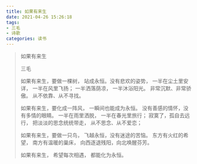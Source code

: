 ```yaml
---
title: 如果有来生
date: 2021-04-26 15:26:18
tags: 
- 三毛
- 诗歌
categories: 读书
---
```



> 如果有来生
>
> 三毛
>
> 如果有来生，要做一棵树，
> 站成永恒。没有悲欢的姿势，
> 一半在尘土里安详，
> 一半在风里飞扬；
> 一半洒落荫凉，
> 一半沐浴阳光。
> 非常沉默、非常骄傲。
> 从不依靠、从不寻找。
>
> 如果有来生，要化成一阵风，
> 一瞬间也能成为永恒。
> 没有善感的情怀，没有多情的眼睛。
> 一半在雨里洒脱，
> 一半在春光里旅行；
> 寂寞了，孤自去远行，
> 把淡淡的思念统统带走，
> 从不思念、从不爱恋；
>
> 如果有来生，要做一只鸟，
> 飞越永恒，没有迷途的苦恼。
> 东方有火红的希望，
> 南方有温暖的巢床，
> 向西逐退残阳，向北唤醒芬芳。
>
> 如果有来生，
> 希望每次相遇，
> 都能化为永恒。
>
